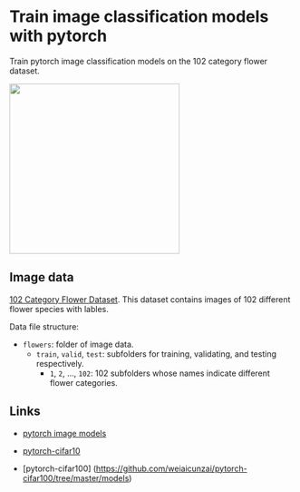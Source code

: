 # Train image classification models with pytorch

Train pytorch image classification models on the 102 category flower dataset.

<img src="index.png" width=300>

## Image data

[102 Category Flower Dataset](http://www.robots.ox.ac.uk/~vgg/data/flowers/102/index.html). This dataset contains images of 102 different flower species with lables.

Data file structure:

- `flowers`: folder of image data.
    - `train`, `valid`, `test`: subfolders for training, validating, and testing respectively.
        - `1`, `2`, ..., `102`: 102 subfolders whose names indicate different flower categories.

## Links
- [pytorch image models](https://github.com/rwightman/pytorch-image-models)

- [pytorch-cifar10](https://github.com/kuangliu/pytorch-cifar)

- [pytorch-cifar100] (https://github.com/weiaicunzai/pytorch-cifar100/tree/master/models)
